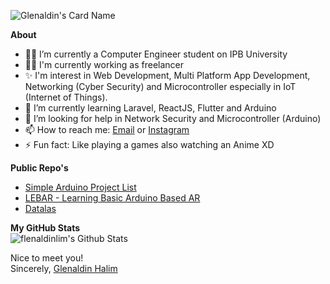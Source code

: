 ![Glenaldin's Card Name](https://cardivo.vercel.app/api?name=Glenaldin%20Halim&description=Hi%2C%20I%27m%20a%20Last%20Year%20College%20Student%20also%20a%20Junior%20Web%20Progammer&image=https://avatars.githubusercontent.com/u/35095375?v=4&site=https://limisius.me&linkedin=Glenaldin%20Halim&instagram=limglenaldin&github=glenaldinlim&backgroundColor=%23E4E4E4&fontColor=%231F1F1F&pattern=floatingCogs&colorPattern=%23F1F1F1)

**About**
- 👨‍🎓 I’m currently a Computer Engineer student on IPB University
- 👨‍💻 I'm currently working as freelancer
- ✨ I'm interest in Web Development, Multi Platform App Development, Networking (Cyber Security) and Microcontroller especially in IoT (Internet of Things).
- 🌱 I’m currently learning Laravel, ReactJS, Flutter and Arduino
- 🤔 I’m looking for help in Network Security and Microcontroller (Arduino)
- 📫 How to reach me: [Email](mailto:limglenaldin@gmail.com) or [Instagram](https://www.instagram.com/limglenaldin/)
- ⚡ Fun fact: Like playing a games also watching an Anime XD

**Public Repo's**
- [Simple Arduino Project List](https://github.com/glenaldinlim/arduino-project)
- [LEBAR - Learning Basic Arduino Based AR](https://github.com/glenaldinlim/lebar-learning-basic-arduino-based-augmented-reality)
- [Datalas](https://github.com/glenaldinlim/datalas)

**My GitHub Stats**  
<img alt="flenaldinlim's Github Stats" src="https://github-readme-stats.vercel.app/api?username=glenaldinlim&show_icons=true&hide_border=true" />

Nice to meet you!  
Sincerely, [Glenaldin Halim](https://github.com/glenaldinlim)
